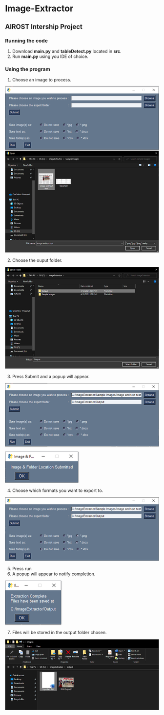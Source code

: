 # Image-Extractor

## AIROST Intership Project

### Running the code

1. Download **main.py** and **tableDetect.py** located in **src**.
2. Run **main.py** using you IDE of choice.

### Using the program

1. Choose an image to process.

![alt text](https://github.com/AmmarJ23/Image-Extractor/blob/main/misc/1.png)
![alt text](https://github.com/AmmarJ23/Image-Extractor/blob/main/misc/2.png)

2. Choose the ouput folder.

![alt text](https://github.com/AmmarJ23/Image-Extractor/blob/main/misc/3.png)

3. Press Submit and a popup will appear.

![alt text](https://github.com/AmmarJ23/Image-Extractor/blob/main/misc/4.png)

![alt text](https://github.com/AmmarJ23/Image-Extractor/blob/main/misc/5.png)

4. Choose which formats you want to export to.

![alt text](https://github.com/AmmarJ23/Image-Extractor/blob/main/misc/6.png)

5. Press run
6. A popup will appear to notify completion.

![alt text](https://github.com/AmmarJ23/Image-Extractor/blob/main/misc/7.png)

7. Files will be stored in the output folder chosen.

![alt text](https://github.com/AmmarJ23/Image-Extractor/blob/main/misc/8.png)

